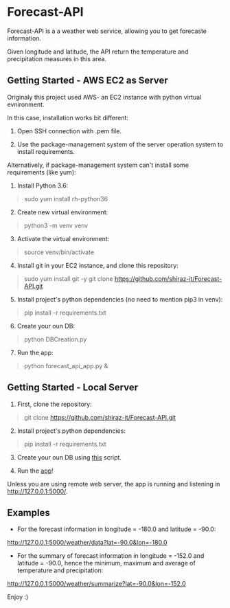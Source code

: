 
# Forecast-API

Forecast-API is a a weather web service, allowing you to get forecaste information. 

Given longitude and latitude, the API return the temperature and precipitation measures in this area. 



## Getting Started - AWS EC2 as Server
Originaly this project used AWS- an EC2 instance with python virtual evnironment. 

In this case, installation works bit different:

1. Open SSH connection with .pem file.

2. Use the package-management system of the server operation system to install requirements. 


Alternatively, if package-management system can't install some requirements (like yum):

1. Install Python 3.6:

> sudo yum install rh-python36
 
2. Create new virtual environment:

> python3 -m venv venv

3. Activate the virtual environment:

> source venv/bin/activate

4. Install git in your EC2 instance, and clone this repository:

> sudo yum install git -y
> git clone https://github.com/shiraz-it/Forecast-API.git 

5. Install project's python dependencies (no need to mention pip3 in venv):

> pip install -r requirements.txt
 
6. Create your oun DB:
> python DBCreation.py

7. Run the app:
>  python forecast_api_app.py &


## Getting Started - Local Server

1. First, clone the repository:

> git clone https://github.com/shiraz-it/Forecast-API.git

2. Install project's python dependencies:

> pip install -r requirements.txt

3. Create your oun DB using [this](https://github.com/shiraz-it/Forecast-API/blob/master/DBCreation.py) script.

4. Run the [app](https://github.com/shiraz-it/Forecast-API/blob/master/forecast_api_app.py)!

Unless you are using remote web server, the app is running and listening in http://127.0.0.1:5000/. 



## Examples
- For the forecast information in longitude = -180.0 and latitude = -90.0:

http://127.0.0.1:5000/weather/data?lat=-90.0&lon=-180.0

- For the summary of forecast information in longitude = -152.0 and latitude = -90.0, hence the minimum, maximum and average of temperature and precipitation:

http://127.0.0.1:5000/weather/summarize?lat=-90.0&lon=-152.0

Enjoy :) 
